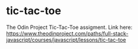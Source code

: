 # tic-tac-toe
The Odin Project Tic-Tac-Toe assigment.   Link here: https://www.theodinproject.com/paths/full-stack-javascript/courses/javascript/lessons/tic-tac-toe
